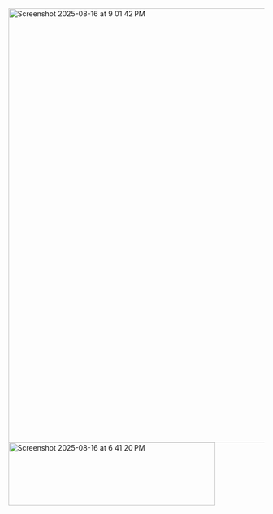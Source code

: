 <img width="1470" height="854" alt="Screenshot 2025-08-16 at 9 01 42 PM" src="https://github.com/user-attachments/assets/06d9f341-6cff-4002-9663-6f8d18825e24" />
<img width="407" height="124" alt="Screenshot 2025-08-16 at 6 41 20 PM" src="https://github.com/user-attachments/assets/c8cfa9bd-3019-4fad-ae63-07aad7fce3d6" />
